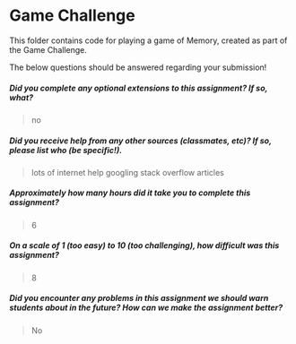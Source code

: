 # Game Challenge

This folder contains code for playing a game of Memory, created as part of the Game Challenge.

The below questions should be answered regarding your submission!

##### Did you complete any optional extensions to this assignment? If so, what? #####
> no


##### Did you receive help from any other sources (classmates, etc)? If so, please list who (be specific!). #####
> lots of internet help googling stack overflow articles


##### Approximately how many hours did it take you to complete this assignment? #####
> 6


##### On a scale of 1 (too easy) to 10 (too challenging), how difficult was this assignment? #####
> 8


##### Did you encounter any problems in this assignment we should warn students about in the future? How can we make the assignment better? #####
> No
